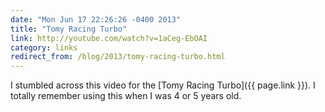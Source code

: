 ```yaml
---
date: "Mon Jun 17 22:26:26 -0400 2013"
title: "Tomy Racing Turbo"
link: http://youtube.com/watch?v=1aCeg-EbOAI
category: links
redirect_from: /blog/2013/tomy-racing-turbo.html
---
```


I stumbled across this video for the [Tomy Racing Turbo]({{ page.link }}). I
totally remember using this when I was 4 or 5 years old.
